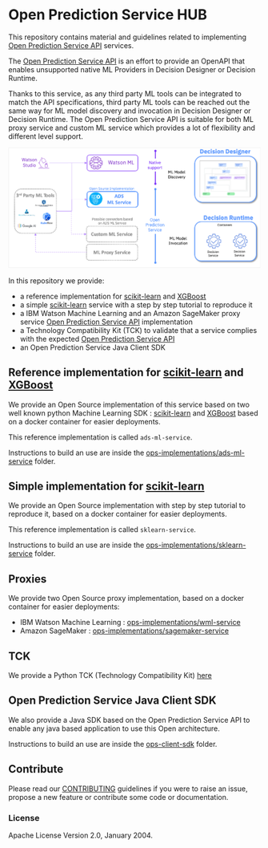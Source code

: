 # Open Prediction Service HUB

This repository contains material and guidelines related to implementing [Open Prediction Service API](https://github.com/icp4a/automation-decision-services-extensions/tree/master/open-prediction-service) services.

The [Open Prediction Service API](https://github.com/icp4a/automation-decision-services-extensions/tree/master/open-prediction-service) is an effort to provide an OpenAPI that enables unsupported native ML Providers in Decision Designer or Decision Runtime.

Thanks to this service, as any third party ML tools can be integrated to match the API specifications, third party ML tools can be reached out the same way for ML model discovery and invocation in Decision Designer or Decision Runtime.
The Open Prediction Service API is suitable for both ML proxy service and custom ML service which provides a lot of flexibility and different level support.

![OPS](doc/ops.png)

In this repository we provide:

- a reference implementation for [scikit-learn](https://scikit-learn.org/) and [XGBoost](https://xgboost.ai/)
- a simple [scikit-learn](https://scikit-learn.org/) service with a step by step tutorial to reproduce it
- a IBM Watson Machine Learning and an Amazon SageMaker proxy service [Open Prediction Service API](https://github.com/icp4a/automation-decision-services-extensions/tree/master/open-prediction-service) implementation
- a Technology Compatibility Kit (TCK) to validate that a service complies with the expected [Open Prediction Service API](https://github.com/icp4a/automation-decision-services-extensions/tree/master/open-prediction-service)
- an Open Prediction Service Java Client SDK

## Reference implementation for [scikit-learn](https://scikit-learn.org/) and [XGBoost](https://xgboost.ai/)

We provide an Open Source implementation of this service based on two well known python Machine Learning SDK : [scikit-learn](https://scikit-learn.org/) and [XGBoost](https://xgboost.ai/) based on a docker container for easier deployments.

This reference implementation is called `ads-ml-service`.

Instructions to build an use are inside the [ops-implementations/ads-ml-service](ops-implementations/ads-ml-service/README.md) folder.

## Simple implementation for [scikit-learn](https://scikit-learn.org/)

We provide an Open Source implementation with step by step tutorial to reproduce it, based on a docker container for easier deployments.

This reference implementation is called `sklearn-service`.

Instructions to build an use are inside the [ops-implementations/sklearn-service](ops-implementations/sklearn-service/README.md) folder.


## Proxies

We provide two Open Source proxy implementation, based on a docker container for easier deployments:

- IBM Watson Machine Learning : [ops-implementations/wml-service](ops-implementations/wml-service/README.md)
- Amazon SageMaker : [ops-implementations/sagemaker-service](ops-implementations/sagemaker-service/README.md)

## TCK

We provide a Python TCK (Technology Compatibility Kit) [here](tck/README.md)

## Open Prediction Service Java Client SDK

We also provide a Java SDK based on the Open Prediction Service API to enable any java based application to use this Open architecture.

Instructions to build an use are inside the [ops-client-sdk](ops-client-sdk) folder.

## Contribute

Please read our [CONTRIBUTING](CONTRIBUTING.md) guidelines if you were to raise an issue, propose a new feature or contribute some code or documentation.

### License

Apache License Version 2.0, January 2004.
